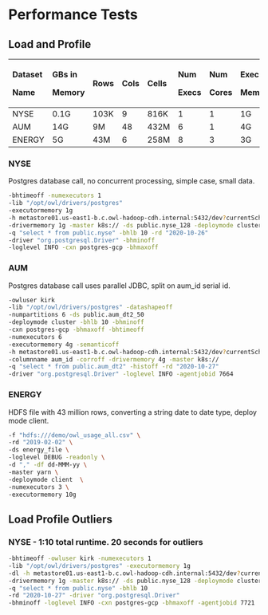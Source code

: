 # Performance Tests

## Load and Profile

<table>
  <thead>
    <tr>
      <th style="text-align:left">
        <p>Dataset</p>
        <p>Name</p>
      </th>
      <th style="text-align:left">
        <p>GBs in</p>
        <p>Memory</p>
      </th>
      <th style="text-align:left">
        <p></p>
        <p>Rows</p>
      </th>
      <th style="text-align:left">
        <p></p>
        <p>Cols</p>
      </th>
      <th style="text-align:left">
        <p></p>
        <p>Cells</p>
      </th>
      <th style="text-align:left">
        <p>Num</p>
        <p>Execs</p>
      </th>
      <th style="text-align:left">
        <p>Num</p>
        <p>Cores</p>
      </th>
      <th style="text-align:left">
        <p>Exec</p>
        <p>Memory</p>
      </th>
      <th style="text-align:left">
        <p>Network</p>
        <p>Time</p>
      </th>
      <th style="text-align:left">
        <p>Total</p>
        <p>Time</p>
      </th>
    </tr>
  </thead>
  <tbody>
    <tr>
      <td style="text-align:left">NYSE</td>
      <td style="text-align:left">0.1G</td>
      <td style="text-align:left">103K</td>
      <td style="text-align:left">9</td>
      <td style="text-align:left">816K</td>
      <td style="text-align:left">1</td>
      <td style="text-align:left">1</td>
      <td style="text-align:left">1G</td>
      <td style="text-align:left">00:00:15</td>
      <td style="text-align:left">00:00:48</td>
    </tr>
    <tr>
      <td style="text-align:left">AUM</td>
      <td style="text-align:left">14G</td>
      <td style="text-align:left">9M</td>
      <td style="text-align:left">48</td>
      <td style="text-align:left">432M</td>
      <td style="text-align:left">6</td>
      <td style="text-align:left">1</td>
      <td style="text-align:left">4G</td>
      <td style="text-align:left">00:01:20</td>
      <td style="text-align:left">00:07:13</td>
    </tr>
    <tr>
      <td style="text-align:left">ENERGY</td>
      <td style="text-align:left">5G</td>
      <td style="text-align:left">43M</td>
      <td style="text-align:left">6</td>
      <td style="text-align:left">258M</td>
      <td style="text-align:left">8</td>
      <td style="text-align:left">3</td>
      <td style="text-align:left">3G</td>
      <td style="text-align:left">00:00:00</td>
      <td style="text-align:left">00:04:35</td>
    </tr>
  </tbody>
</table>

### NYSE

Postgres database call, no concurrent processing, simple case, small data.

```bash
-bhtimeoff -numexecutors 1 
-lib "/opt/owl/drivers/postgres" 
-executormemory 1g 
-h metastore01.us-east1-b.c.owl-hadoop-cdh.internal:5432/dev?currentSchema=public 
-drivermemory 1g -master k8s:// -ds public.nyse_128 -deploymode cluster 
-q "select * from public.nyse" -bhlb 10 -rd "2020-10-26" 
-driver "org.postgresql.Driver" -bhminoff 
-loglevel INFO -cxn postgres-gcp -bhmaxoff
```

### AUM

Postgres database call uses parallel JDBC, split on aum\_id serial id.  

```bash
-owluser kirk 
-lib "/opt/owl/drivers/postgres" -datashapeoff 
-numpartitions 6 -ds public.aum_dt2_50 
-deploymode cluster -bhlb 10 -bhminoff 
-cxn postgres-gcp -bhmaxoff -bhtimeoff 
-numexecutors 6 
-executormemory 4g -semanticoff 
-h metastore01.us-east1-b.c.owl-hadoop-cdh.internal:5432/dev?currentSchema=public 
-columnname aum_id -corroff -drivermemory 4g -master k8s:// 
-q "select * from public.aum_dt2" -histoff -rd "2020-10-27" 
-driver "org.postgresql.Driver" -loglevel INFO -agentjobid 7664
```

### ENERGY

HDFS file with 43 million rows, converting a string date to date type, deploy mode client.

```bash
-f "hdfs:///demo/owl_usage_all.csv" \
-rd "2019-02-02" \
-ds energy_file \
-loglevel DEBUG -readonly \
-d "," -df dd-MMM-yy \
-master yarn \
-deploymode client  \
-numexecutors 3 \
-executormemory 10g
```

## Load Profile Outliers

### NYSE - 1:10 total runtime.  20 seconds for outliers

```bash
-bhtimeoff -owluser kirk -numexecutors 1 
-lib "/opt/owl/drivers/postgres" -executormemory 1g 
-dl -h metastore01.us-east1-b.c.owl-hadoop-cdh.internal:5432/dev?currentSchema=public 
-drivermemory 1g -master k8s:// -ds public.nyse_128 -deploymode cluster 
-q "select * from public.nyse" -bhlb 10 
-rd "2020-10-27" -driver "org.postgresql.Driver" 
-bhminoff -loglevel INFO -cxn postgres-gcp -bhmaxoff -agentjobid 7721 
```

